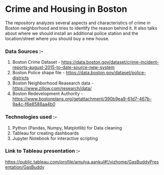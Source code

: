 # Crime and Housing in Boston

The repository analyzes several aspects and characteristics of crime in Boston neighborhood and tries to identify the reason behind it. It also talks about where we should install an additional police station and the location/street where you should buy a new house.


### Data Sources :-


1) Boston Crime Dataset - https://data.boston.gov/dataset/crime-incident-reports-august-2015-to-date-source-new-system
2) Boston Police shape file - https://data.boston.gov/dataset/police-districts
3) Boston Neighborhood Reasearch data - https://www.zillow.com/research/data/
4) Boston Redevelopment Authority - https://www.bostonplans.org/getattachment/390b9ea9-61d7-467b-9a4c-f6e8588aa4b0


### Technologies used :-
1) Python (Pandas, Numpy, Matplotlib) for Data cleaning
2) Tableau for creating dashboards
3) Jupyter Notebook for interactive scripting


### Link to Tableau presentation :-
https://public.tableau.com/profile/amulya.aankul#!/vizhome/GasBuddyPresentation/GasBuddy

